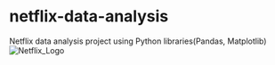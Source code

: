 # netflix-data-analysis
Netflix data analysis project  using Python libraries(Pandas, Matplotlib)
![Netflix_Logo]()
